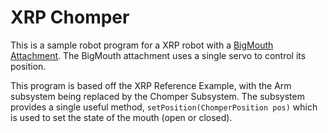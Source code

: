# XRP Chomper

This is a sample robot program for a XRP robot with a [BigMouth Attachment](https://www.printables.com/model/960355-bigmouth-a-simple-item-grabber-for-the-xrp-platefo). The BigMouth attachment uses a single servo to control its position.

This program is based off the XRP Reference Example, with the Arm subsystem being replaced by the Chomper Subsystem. The subsystem provides a single useful method, `setPosition(ChomperPosition pos)` which is used to set the state of the mouth (open or closed).